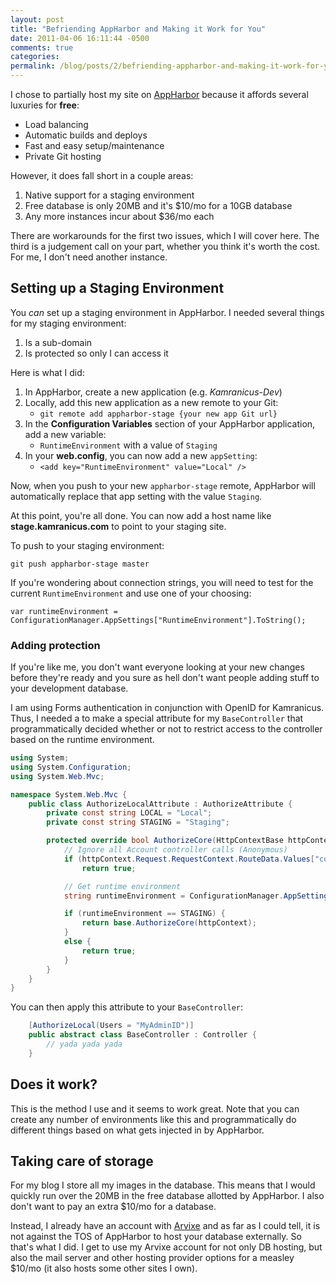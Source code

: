 ```yaml
---
layout: post
title: "Befriending AppHarbor and Making it Work for You"
date: 2011-04-06 16:11:44 -0500
comments: true
categories:
permalink: /blog/posts/2/befriending-appharbor-and-making-it-work-for-you
---
```


I chose to partially host my site on [AppHarbor](http://appharbor.com) because it affords several luxuries for **free**:

- Load balancing
- Automatic builds and deploys
- Fast and easy setup/maintenance
- Private Git hosting

However, it does fall short in a couple areas:

1. Native support for a staging environment
2. Free database is only 20MB and it's $10/mo for a 10GB database
3. Any more instances incur about $36/mo each

There are workarounds for the first two issues, which I will cover here. The third is a judgement call on your part, whether you think it's worth the cost. For me, I don't need another instance.

## Setting up a Staging Environment

You *can* set up a staging environment in AppHarbor. I needed several things for my staging environment:

1. Is a sub-domain
2. Is protected so only I can access it

Here is what I did:

1. In AppHarbor, create a new application (e.g. *Kamranicus-Dev*)
2. Locally, add this new application as a new remote to your Git:
   - `git remote add appharbor-stage {your new app Git url}`
3. In the **Configuration Variables** section of your AppHarbor application, add a new variable:
   - `RuntimeEnvironment` with a value of `Staging`
4. In your **web.config**, you can now add a new `appSetting`:
   - `<add key="RuntimeEnvironment" value="Local" />`

Now, when you push to your new `appharbor-stage` remote, AppHarbor will automatically replace that app setting with the value `Staging`.

At this point, you're all done. You can now add a host name like **stage.kamranicus.com** to point to your staging site.

To push to your staging environment:

    git push appharbor-stage master

If you're wondering about connection strings, you will need to test for the current `RuntimeEnvironment` and use one of your choosing:

    var runtimeEnvironment = ConfigurationManager.AppSettings["RuntimeEnvironment"].ToString();

### Adding protection

If you're like me, you don't want everyone looking at your new changes before they're ready and you sure as hell don't want people adding stuff to your development database.

I am using Forms authentication in conjunction with OpenID for Kamranicus. Thus, I needed a to make a special attribute for my `BaseController` that programmatically decided whether or not to restrict access to the controller based on the runtime environment.

```c#
using System;
using System.Configuration;
using System.Web.Mvc;

namespace System.Web.Mvc {
	public class AuthorizeLocalAttribute : AuthorizeAttribute {
		private const string LOCAL = "Local";
		private const string STAGING = "Staging";

		protected override bool AuthorizeCore(HttpContextBase httpContext) {
			// Ignore all Account controller calls (Anonymous)
			if (httpContext.Request.RequestContext.RouteData.Values["controller"].ToString() == "Account")
				return true;

			// Get runtime environment
			string runtimeEnvironment = ConfigurationManager.AppSettings["RuntimeEnvironment"];

			if (runtimeEnvironment == STAGING) {
				return base.AuthorizeCore(httpContext);
			}
			else {
				return true;
			}
		}
	}
}
```

You can then apply this attribute to your `BaseController`:

```c#
    [AuthorizeLocal(Users = "MyAdminID")]
    public abstract class BaseController : Controller {
        // yada yada yada
    }
```

## Does it work?

This is the method I use and it seems to work great. Note that you can create any number of environments like this and programmatically do different things based on what gets injected in by AppHarbor.

## Taking care of storage

For my blog I store all my images in the database. This means that I would quickly run over the 20MB in the free database allotted by AppHarbor. I also don't want to pay an extra $10/mo for a database.

Instead, I already have an account with [Arvixe](http://arvixe.com) and as far as I could tell, it is not against the TOS of AppHarbor to host your database externally. So that's what I did. I get to use my Arvixe account for not only DB hosting, but also the mail server and other hosting provider options for a measley $10/mo (it also hosts some other sites I own).